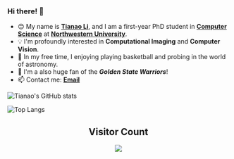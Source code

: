 ### Hi there! 👋

<!--
**Lukeli0425/Lukeli0425** is a ✨ _special_ ✨ repository because its `README.md` (this file) appears on your GitHub profile.

Here are some ideas to get you started:

- 🔭 I’m currently working on ...
- 🌱 I’m currently learning ...
- 👯 I’m looking to collaborate on ...
- 🤔 I’m looking for help with ...
- 💬 Ask me about ...
- 📫 How to reach me: ...
- 😄 Pronouns: ...
- ⚡ Fun fact: ...
-->

- 😊 My name is [**Tianao Li**](https://lukeli0425.github.io), and I am a first-year PhD student in [**Computer Science**](https://www.mccormick.northwestern.edu/computer-science/) at [**Northwestern University**](https://www.northwestern.edu).
  <!-- [Department of Electronic Engineering](https://www.ee.tsinghua.edu.cn/en/), [Tsinghua University](https://www.tsinghua.edu.cn/en/). -->
- 💡 I'm profoundly interested in **Computational Imaging** and **Computer Vision**.
- 🔭 In my free time, I enjoying playing basketball and probing in the world of astronomy.
- 🏀 I'm a also huge fan of the ***Golden State Warriors***!
- 📫 Contact me: [**Email**](mailto:tianaoli@u.northwestern.edu)
  <!-- - 📫 Contact me: [**Email**](mailto:lta19@mails.tsinghua.edu.cn) -->
<!-- - 👇 Check out my projects on Github! -->

![Tianao's GitHub stats](https://github-readme-stats.vercel.app/api?username=Lukeli0425&show_icons=true&theme=aura)

![Top Langs](https://github-readme-stats.vercel.app/api/top-langs/?username=Lukeli0425&layout=compact&theme=aura)


## <center> Visitor Count
<p align="center"> 
  <img src="https://profile-counter.glitch.me/Lukeli0425/count.svg" />
</p>
